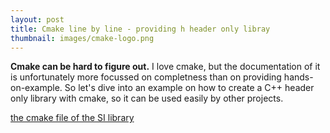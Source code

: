 ```yaml
---
layout: post
title: Cmake line by line - providing h header only libray
thumbnail: images/cmake-logo.png
---
```


**Cmake can be hard to figure out.** I love cmake, but the documentation of it is unfortunately more focussed on completness than on providing hands-on-example. So let's dive into an example on how to create a C++ header only library with cmake, so it can be used easily by other projects. 

[the cmake file of the SI library](https://github.com/bernedom/SI/blob/18586fcc0efc269dd2014c7fcf52838e9068558b/CMakeLists.txt)
